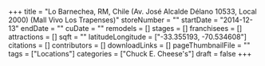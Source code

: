 +++
title = "Lo Barnechea, RM, Chile (Av. José Alcalde Délano 10533, Local 2000) (Mall Vivo Los Trapenses)"
storeNumber = ""
startDate = "2014-12-13"
endDate = ""
cuDate = ""
remodels = []
stages = []
franchisees = []
attractions = []
sqft = ""
latitudeLongitude = ["-33.355193, -70.534608"]
citations = []
contributors = []
downloadLinks = []
pageThumbnailFile = ""
tags = ["Locations"]
categories = ["Chuck E. Cheese's"]
draft = false
+++
